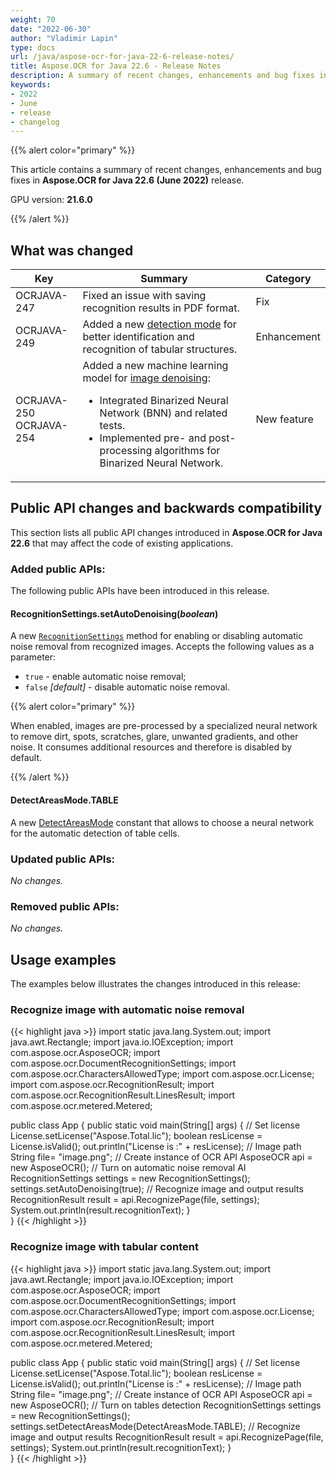 ```yaml
---
weight: 70
date: "2022-06-30"
author: "Vladimir Lapin"
type: docs
url: /java/aspose-ocr-for-java-22-6-release-notes/
title: Aspose.OCR for Java 22.6 - Release Notes
description: A summary of recent changes, enhancements and bug fixes in Aspose.OCR for Java 22.6 (June 2022) release.
keywords:
- 2022
- June
- release
- changelog
---
```


{{% alert color="primary" %}}

This article contains a summary of recent changes, enhancements and bug fixes in **Aspose.OCR for Java 22.6 (June 2022)** release.

GPU version: **21.6.0**

{{% /alert %}}

## What was changed

Key | Summary | Category
--- | ------- | --------
OCRJAVA-247 | Fixed an issue with saving recognition results in PDF format. | Fix
OCRJAVA-249 | Added a new [detection mode](/ocr/java/detect-areas-mode/) for better identification and recognition of tabular structures. | Enhancement
OCRJAVA-250<br />OCRJAVA-254 | Added a new machine learning model for [image denoising](/ocr/java/denoising-ai/):<ul><li>Integrated Binarized Neural Network (BNN) and related tests.</li><li>Implemented pre- and post-processing algorithms for Binarized Neural Network.</li></ul> | New feature

## Public API changes and backwards compatibility

This section lists all public API changes introduced in **Aspose.OCR for Java 22.6** that may affect the code of existing applications.

### Added public APIs:

The following public APIs have been introduced in this release.

#### RecognitionSettings.setAutoDenoising(_boolean_)

A new [`RecognitionSettings`](https://reference.aspose.com/ocr/java/com.aspose.ocr/RecognitionSettings#setAutoDenoising-boolean-) method for enabling or disabling automatic noise removal from recognized images. Accepts the following values as a parameter:

- `true` - enable automatic noise removal;
- `false` _[default]_ - disable automatic noise removal.

{{% alert color="primary" %}}

When enabled, images are pre-processed by a specialized neural network to remove dirt, spots, scratches, glare, unwanted gradients, and other noise. It consumes additional resources and therefore is disabled by default.

{{% /alert %}}

#### DetectAreasMode.TABLE

A new [DetectAreasMode](https://reference.aspose.com/ocr/java/com.aspose.ocr/DetectAreasMode) constant that allows to choose a neural network for the automatic detection of table cells.

### Updated public APIs:

_No changes._

### Removed public APIs:

_No changes._

## Usage examples

The examples below illustrates the changes introduced in this release:

### Recognize image with automatic noise removal

{{< highlight java >}}
import static java.lang.System.out;
import java.awt.Rectangle;
import java.io.IOException;
import com.aspose.ocr.AsposeOCR;
import com.aspose.ocr.DocumentRecognitionSettings;
import com.aspose.ocr.CharactersAllowedType;
import com.aspose.ocr.License;
import com.aspose.ocr.RecognitionResult;
import com.aspose.ocr.RecognitionResult.LinesResult;
import com.aspose.ocr.metered.Metered;

public class App {
    public static void main(String[] args) {
        // Set license
        License.setLicense("Aspose.Total.lic");
        boolean resLicense = License.isValid();
        out.println("License is :" + resLicense);
        // Image path
        String file= "image.png";
        // Create instance of OCR API
        AsposeOCR api = new AsposeOCR();
        // Turn on automatic noise removal AI
        RecognitionSettings settings = new RecognitionSettings();
        settings.setAutoDenoising(true);
        // Recognize image and output results
        RecognitionResult result = api.RecognizePage(file, settings);
        System.out.println(result.recognitionText);
    }	
}
{{< /highlight >}}

### Recognize image with tabular content

{{< highlight java >}}
import static java.lang.System.out;
import java.awt.Rectangle;
import java.io.IOException;
import com.aspose.ocr.AsposeOCR;
import com.aspose.ocr.DocumentRecognitionSettings;
import com.aspose.ocr.CharactersAllowedType;
import com.aspose.ocr.License;
import com.aspose.ocr.RecognitionResult;
import com.aspose.ocr.RecognitionResult.LinesResult;
import com.aspose.ocr.metered.Metered;

public class App {
    public static void main(String[] args) {
        // Set license
        License.setLicense("Aspose.Total.lic");
        boolean resLicense = License.isValid();
        out.println("License is :" + resLicense);
        // Image path
        String file= "image.png";
        // Create instance of OCR API
        AsposeOCR api = new AsposeOCR();
        // Turn on tables detection
        RecognitionSettings settings = new RecognitionSettings();
        settings.setDetectAreasMode(DetectAreasMode.TABLE);
        // Recognize image and output results
        RecognitionResult result = api.RecognizePage(file, settings);
        System.out.println(result.recognitionText);
    }	
}
{{< /highlight >}}
